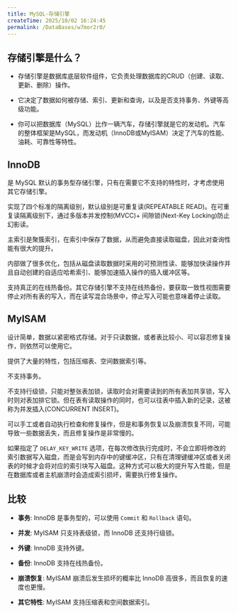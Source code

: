 ```yaml
---
title: MySQL-存储引擎
createTime: 2025/10/02 16:24:45
permalink: /DataBases/w7mor2r0/
---
```


## 存储引擎是什么？

- 存储引擎是数据库底层软件组件，它负责处理数据库的CRUD（创建、读取、更新、删除）操作。

- 它决定了数据如何被存储、索引、更新和查询，以及是否支持事务、外键等高级功能。

- 你可以把数据库（MySQL）比作一辆汽车，存储引擎就是它的发动机。汽车的整体框架是MySQL，而发动机（InnoDB或MyISAM）决定了汽车的性能、油耗、可靠性等特性。


## InnoDB

是 MySQL 默认的事务型存储引擎，只有在需要它不支持的特性时，才考虑使用其它存储引擎。

实现了四个标准的隔离级别，默认级别是可重复读(REPEATABLE READ)。在可重复读隔离级别下，通过多版本并发控制(MVCC)+ 间隙锁(Next-Key Locking)防止幻影读。

主索引是聚簇索引，在索引中保存了数据，从而避免直接读取磁盘，因此对查询性能有很大的提升。

内部做了很多优化，包括从磁盘读取数据时采用的可预测性读、能够加快读操作并且自动创建的自适应哈希索引、能够加速插入操作的插入缓冲区等。

支持真正的在线热备份。其它存储引擎不支持在线热备份，要获取一致性视图需要停止对所有表的写入，而在读写混合场景中，停止写入可能也意味着停止读取。

## MyISAM

设计简单，数据以紧密格式存储。对于只读数据，或者表比较小、可以容忍修复操作，则依然可以使用它。

提供了大量的特性，包括压缩表、空间数据索引等。

不支持事务。

不支持行级锁，只能对整张表加锁，读取时会对需要读到的所有表加共享锁，写入时则对表加排它锁。但在表有读取操作的同时，也可以往表中插入新的记录，这被称为并发插入(CONCURRENT INSERT)。

可以手工或者自动执行检查和修复操作，但是和事务恢复以及崩溃恢复不同，可能导致一些数据丢失，而且修复操作是非常慢的。

如果指定了 `DELAY_KEY_WRITE` 选项，在每次修改执行完成时，不会立即将修改的索引数据写入磁盘，而是会写到内存中的键缓冲区，只有在清理键缓冲区或者关闭表的时候才会将对应的索引块写入磁盘。这种方式可以极大的提升写入性能，但是在数据库或者主机崩溃时会造成索引损坏，需要执行修复操作。


## 比较

- **事务**: InnoDB 是事务型的，可以使用 `Commit` 和 `Rollback` 语句。

- **并发**: MyISAM 只支持表级锁，而 InnoDB 还支持行级锁。

- **外键**: InnoDB 支持外键。

- **备份**: InnoDB 支持在线热备份。

- **崩溃恢复**: MyISAM 崩溃后发生损坏的概率比 InnoDB 高很多，而且恢复的速度也更慢。

- **其它特性**: MyISAM 支持压缩表和空间数据索引。

